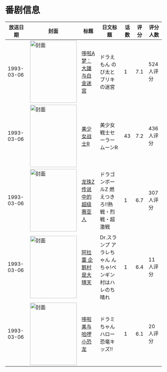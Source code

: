 # 番剧信息

|放送日期|封面|标题|日文标题|话数|评分|评分人数|
|---|---|---|---|---|---|---|
|1993-03-06|<img src="https://lain.bgm.tv/pic/cover/c/94/31/452_j3Hpn.jpg" alt="封面" style="width:150px;height:200px;object-fit:cover;">|[哆啦A梦：大雄与白金迷宫](https://bangumi.tv/subject/452)|ドラえもん のび太とブリキの迷宮|1|7.1|524人评分|
|1993-03-06|<img src="https://lain.bgm.tv/pic/cover/c/60/9c/5428_I91iL.jpg" alt="封面" style="width:150px;height:200px;object-fit:cover;">|[美少女战士R](https://bangumi.tv/subject/5428)|美少女戦士セーラームーンR|43|7.2|436人评分|
|1993-03-06|<img src="https://lain.bgm.tv/pic/cover/c/ac/ea/45393_QZta0.jpg" alt="封面" style="width:150px;height:200px;object-fit:cover;">|[龙珠Z 传说中的超级赛亚人](https://bangumi.tv/subject/45393)|ドラゴンボールZ 燃えつきろ!!熱戦・烈戦・超激戦|1|6.7|307人评分|
|1993-03-06|<img src="https://lain.bgm.tv/pic/cover/c/63/94/82723_23TO2.jpg" alt="封面" style="width:150px;height:200px;object-fit:cover;">|[阿拉蕾 企鹅村是大晴天](https://bangumi.tv/subject/82723)|Dr.スランプ アラレちゃん んちゃ!ペンギン村はハレのち晴れ|1|6.4|11人评分|
|1993-03-06|<img src="https://lain.bgm.tv/pic/cover/c/58/6f/121743_wTFfA.jpg" alt="封面" style="width:150px;height:200px;object-fit:cover;">|[哆啦美与哈啰小恐龙](https://bangumi.tv/subject/121743)|ドラミちゃん ハロー恐竜キッズ!!|1|6.1|20人评分|
